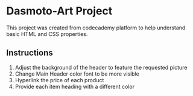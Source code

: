 # Dasmoto-Art Project

This project was created from codecademy platform to help understand basic HTML and CSS properties.

## Instructions
1. Adjust the background of the header to feature the requested picture
2. Change Main Header color font to be more visible
3. Hyperlink the price of each product
4. Provide each item heading with a different color
